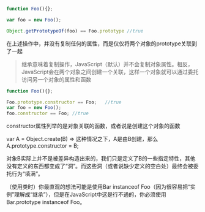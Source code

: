 ```javascript
function Foo(){};

var foo = new Foo();

Object.getPrototypeOf(foo) == Foo.prototype //true
```

在上述操作中，并没有复制任何的属性，而是仅仅将两个对象的prototype关联到了一起

> 继承意味着复制操作，JavaScript（默认）并不会复制对象属性。相反，JavaScript会在两个对象之间创建一个关联，这样一个对象就可以通过委托访问另一个对象的属性和函数

```javascript
function Foo(){};

Foo.prototype.constructor == Foo;	//true
var foo = new Foo();
foo.constructor == Foo; //true
```

constructor属性列举的是对象关联的函数，或者说是创建这个对象的函数

var A = Object.create(B)	=>   这种情况之下，A是由B创建，那么A.prototype.constructor = B;

对象B实际上并不是被差异构造出来的，我们只是定义了B的一些指定特性，其他没有定义的东西都变成了“洞”。而这些洞（或者说缺少定义的空白处）最终会被委托行为“填满”。

（使用类时）你最直观的想法可能是使用Bar instanceof Foo（因为很容易把“实例”理解成“继承”），但是在JavaScript中这是行不通的，你必须使用Bar.prototype instanceof Foo。
